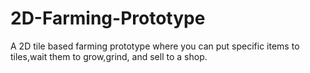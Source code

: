 # 2D-Farming-Prototype
 A 2D tile based farming prototype where you can put specific items to tiles,wait them to grow,grind, and sell to a shop.
